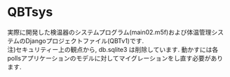 # QBTsys

実際に開発した検温器のシステムプログラム(main02.m5f)および体温管理システムのDjangoプロジェクトファイル(QBTv1)です. <br>
注)セキュリティー上の観点から, db.sqlite3 は削除しています. 動かすには各pollsアプリケーションのモデルに対してマイグレーションをし直す必要があります.
